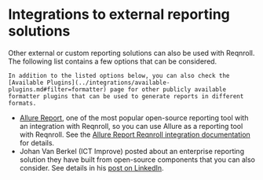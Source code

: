 # Integrations to external reporting solutions

Other external or custom reporting solutions can also be used with Reqnroll. The following list contains a few options that can be considered.

```{note}
In addition to the listed options below, you can also check the [Available Plugins](../integrations/available-plugins.md#filter=formatter) page for other publicly available formatter plugins that can be used to generate reports in different formats.
```

*   [Allure Report](https://allurereport.org/), one of the most popular open-source reporting tool with an integration with Reqnroll, so you can use Allure as a reporting tool with Reqnroll. See the [Allure Report Reqnroll integration documentation](https://allurereport.org/docs/reqnroll/) for details.
*   Johan Van Berkel (ICT Improve) posted about an enterprise reporting solution they have built from open-source components that you can also consider. See details in his [post on LinkedIn](https://www.linkedin.com/pulse/takes-village-johan-van-berkel-bofre/).
